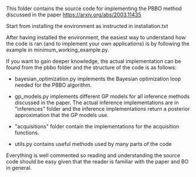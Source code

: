 This folder contains the source code for implementing the PBBO method discussed in the paper https://arxiv.org/abs/2003.11435

Start from installing the environment as instructed in installation.txt

After having installed the environment, the easiest way to understand how the code is ran 
(and to implement your own applications) is by following the example in
minimum_working_example.py.

If you want to gain deeper knowledge, the actual implementation can be found from the pbbo
folder and the structure of the code is as follows:

- bayesian_optimization.py implements the Bayesian optimization loop needed for 
  the PBBO algorithm.

- gp_models.py implements different GP models for all inference methods discussed in
  the paper. The actual inference implementations are in "inferences" folder and the
  inference implementations return a posterior approximation that the GP models use.

- "acquisitions" folder contain the implementations for the acquisition functions.

- utils.py contains useful methods used by many parts of the code


Everything is well commented so reading and understanding the source
code should be easy given that the reader is familiar with the paper
and BO in general.